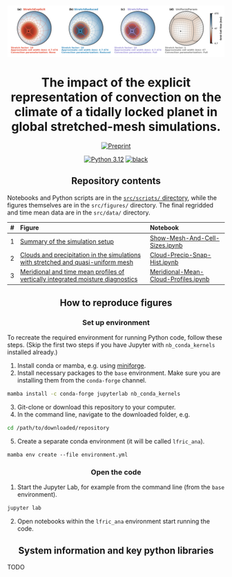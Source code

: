 <p align="center">
<img src="src/figures/regr__hab1_mod_c192_s10e_s10r_s10p_p__cell_width__c12_mesh__summary.png"
     alt="cover image"></a>
</p>

<h1 align="center">
The impact of the explicit representation of convection on the climate of a tidally locked planet in global stretched-mesh simulations.
</h1>
<p align="center">
<a href="https://arxiv.org/abs/2402">
<img src="https://img.shields.io/badge/arXiv-2402-red"
     alt="Preprint"></a>
</p>
<p align="center">
<a href="https://www.python.org/downloads/">
<img src="https://img.shields.io/badge/python-3.12-blue.svg"
     alt="Python 3.12"></a>
<a href="https://github.com/psf/black">
<img src="https://img.shields.io/badge/code%20style-black-000000.svg"
     alt="black"></a>
</p>


<h2 align="center">Repository contents</h2>

Notebooks and Python scripts are in the [`src/scripts/` directory](src/scripts/), while the figures themselves are in the `src/figures/` directory.
The final regridded and time mean data are in the `src/data/` directory.

|  #  | Figure | Notebook |
|:---:|:-------|:---------|
|  1  | [Summary of the simulation setup](src/figures/regr__hab1_mod_c192_s10e_s10r_s10p_p__cell_width__c12_mesh__summary.pdf) | [Show-Mesh-And-Cell-Sizes.ipynb](https://nbviewer.jupyter.org/github/dennissergeev/stretched_mesh_code/blob/main/src/scripts/Show-Mesh-And-Cell-Sizes.ipynb) |
|  2  | [Clouds and precipitation in the simulations with stretched and quasi-uniform mesh](src/figures/combi_hab1_mod_c192_s10e_s10r_s10p_p__inst_diag__tot_col_m_c_tot_prec__grat__precip_sum_hist__cloud_types.pdf) | [Cloud-Precip-Snap-Hist.ipynb](https://nbviewer.jupyter.org/github/dennissergeev/stretched_mesh_code/blob/main/src/scripts/Cloud-Precip-Snap-Hist.ipynb) |
|  3  | [Meridional and time mean profiles of vertically integrated moisture diagnostics](src/figures/regr__hab1_mod_c192_s10e_s10r_s10p_p__tot_col_m_v_tot_col_m_c_tot_col_m_cl_tot_col_m_ci__tmm.pdf) | [Meridional-Mean-Cloud-Profiles.ipynb](https://nbviewer.jupyter.org/github/dennissergeev/stretched_mesh_code/blob/main/src/scripts/Meridional-Mean-Cloud-Profiles.ipynb) |

<h2 align="center">How to reproduce figures</h2>

<h3 align="center">Set up environment</h3>

To recreate the required environment for running Python code, follow these steps. (Skip the first two steps if you have Jupyter with `nb_conda_kernels` installed already.)

1. Install conda or mamba, e.g. using [miniforge](https://github.com/conda-forge/miniforge).
2. Install necessary packages to the `base` environment. Make sure you are installing them from the `conda-forge` channel.
```bash
mamba install -c conda-forge jupyterlab nb_conda_kernels
```
3. Git-clone or download this repository to your computer.
4. In the command line, navigate to the downloaded folder, e.g.
```bash
cd /path/to/downloaded/repository
```
5. Create a separate conda environment (it will be called `lfric_ana`).
```
mamba env create --file environment.yml
```

<h3 align="center">Open the code</h3>

1. Start the Jupyter Lab, for example from the command line (from the `base` environment).
```bash
jupyter lab
```
2. Open notebooks within the `lfric_ana` environment start running the code.


<h2 align="center">
System information and key python libraries
</h2>

TODO

